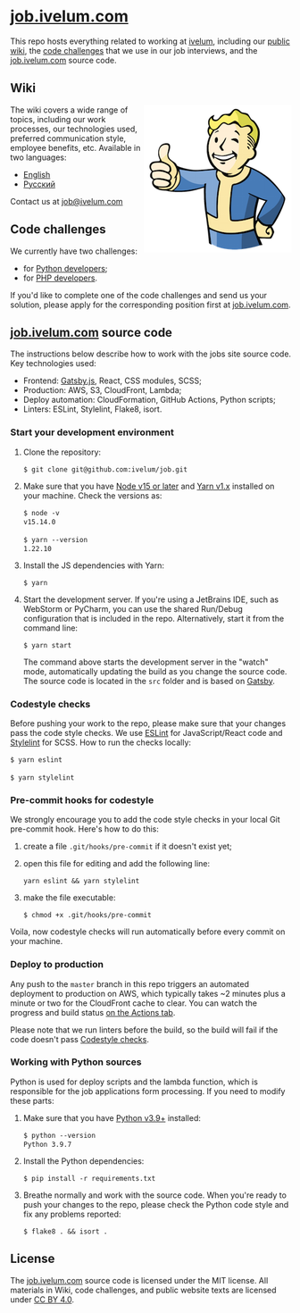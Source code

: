 # [job.ivelum.com](https://job.ivelum.com)

This repo hosts everything related to working at [ivelum](https://ivelum.com), 
including our [public wiki](http://github.com/ivelum/job/wiki/), the
[code challenges](https://github.com/ivelum/job/tree/master/challenges) that we 
use in our job interviews, and the [job.ivelum.com](https://job.ivelum.com) 
source code.

## Wiki

<img src="https://raw.githubusercontent.com/ivelum/job/master/assets/vault-boy.png" align="right">

The wiki covers a wide range of topics, including our work processes, 
our technologies used, preferred communication style, employee benefits, 
etc. Available in two languages:

- [English](http://github.com/ivelum/job/wiki/)
- [Русский](https://github.com/ivelum/job/wiki/Home-RU)

Contact us at [job@ivelum.com](mailto:job@ivelum.com)

## Code challenges

We currently have two challenges:

- for [Python developers](https://github.com/ivelum/job/blob/master/challenges/python.md);
- for [PHP developers](https://github.com/ivelum/job/blob/master/challenges/php.md).

If you'd like to complete one of the code challenges and send us your solution, 
please apply for the corresponding position first at 
[job.ivelum.com](https://job.ivelum.com).  

## [job.ivelum.com](https://job.ivelum.com) source code

The instructions below describe how to work with the jobs site source code. Key 
technologies used:

- Frontend: [Gatsby.js](https://www.gatsbyjs.com/docs/tutorial/), React, CSS 
  modules, SCSS;
- Production: AWS, S3, CloudFront, Lambda;
- Deploy automation: CloudFormation, GitHub Actions, Python scripts; 
- Linters: ESLint, Stylelint, Flake8, isort.

### Start your development environment

1. Clone the repository:

   ```shell
   $ git clone git@github.com:ivelum/job.git
   ```

2. Make sure that you have [Node v15 or later](https://nodejs.org/en/) and 
   [Yarn v1.x](https://classic.yarnpkg.com/en/) installed on your machine. 
   Check the versions as:

   ```shell
   $ node -v
   v15.14.0
   
   $ yarn --version
   1.22.10
   ```
3. Install the JS dependencies with Yarn:
   
   ```shell
   $ yarn
   ```

4. Start the development server. If you're using a JetBrains IDE, such as 
   WebStorm or PyCharm, you can use the shared Run/Debug configuration that is 
   included in the repo. Alternatively, start it from the command line:
   
   ```shell
   $ yarn start
   ```
   
   The command above starts the development server in the "watch" mode, 
   automatically updating the build as you change the source code. The source 
   code is located in the `src` folder and is based on 
   [Gatsby](https://www.gatsbyjs.com/docs/tutorial/). 

### Codestyle checks

Before pushing your work to the repo, please make sure that your changes 
pass the code style checks. We use [ESLint](https://eslint.org) for 
JavaScript/React code and [Stylelint](https://stylelint.io) for SCSS. 
How to run the checks locally:

```shell
$ yarn eslint

$ yarn stylelint
```

### Pre-commit hooks for codestyle

We strongly encourage you to add the code style checks in your local
Git pre-commit hook. Here's how to do this:

1. create a file `.git/hooks/pre-commit` if it doesn't exist yet;
2. open this file for editing and add the following line:

   ```shell
   yarn eslint && yarn stylelint
   ```
3. make the file executable:
   ```shell
   $ chmod +x .git/hooks/pre-commit
   ```
   
Voila, now codestyle checks will run automatically before every commit on your 
machine.

### Deploy to production

Any push to the `master` branch in this repo triggers an automated 
deployment to production on AWS, which typically takes ~2 minutes plus a minute 
or two for the CloudFront cache to clear. You can watch the progress and build 
status [on the Actions tab](https://github.com/ivelum/job-form/actions). 

Please note that we run linters before the build, so the build will fail if the 
code doesn't pass [Codestyle checks](#codestyle-checks).


### Working with Python sources

Python is used for deploy scripts and the lambda function, which is responsible 
for the job applications form processing. If you need to modify these parts:

1. Make sure that you have [Python v3.9+](https://www.python.org/downloads/) 
   installed:
   
   ```shell
   $ python --version
   Python 3.9.7
   ```
   
2. Install the Python dependencies:

   ```shell
   $ pip install -r requirements.txt
   ```
   
3. Breathe normally and work with the source code. When you're ready to push 
   your changes to the repo, please check the Python code style and fix any 
   problems reported:

   ```shell
   $ flake8 . && isort . 
   ```


## License 

The [job.ivelum.com](https://job.ivelum.com) source code is licensed under the 
MIT license. All materials in Wiki, code challenges, and public website texts 
are licensed under [CC BY 4.0](https://creativecommons.org/licenses/by/4.0/).

